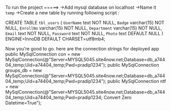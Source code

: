 To run the project =====>
->Add mysql database on localhost
->Name it `temp`
->Create a new table by running following script :

CREATE TABLE `tbl_users` (
  `UserName` text NOT NULL,
  `Badge` varchar(15) NOT NULL,
  `EnrollNo` varchar(15) NOT NULL,
  `Department` varchar(15) NOT NULL,
  `Email` text NOT NULL,
  `Password` text NOT NULL,
  `Photo` text DEFAULT NULL
) ENGINE=InnoDB DEFAULT CHARSET=utf8mb4;

Now you're good to go. 
here are the connection strings for deployed app
public MySqlConnection con = new MySqlConnection(@"Server=MYSQL5045.site4now.net;Database=db_a74404_temp;Uid=a74404_temp;Pwd=pradip1234");
        public MySqlConnection groups_db = new MySqlConnection(@"Server=MYSQL5045.site4now.net;Database=db_a74404_temp;Uid=a74404_temp;Pwd=pradip1234");
        public MySqlConnection ntf = new MySqlConnection(@"Server=MYSQL5045.site4now.net;Database=db_a74404_temp;Uid=a74404_temp;Pwd=pradip1234; Convert Zero Datetime=True");

